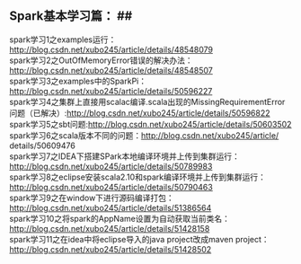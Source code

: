 ## Spark基本学习篇： ##
spark学习1之examples运行：http://blog.csdn.net/xubo245/article/details/48548079  
spark学习2之OutOfMemoryError错误的解决办法：http://blog.csdn.net/xubo245/article/details/48548507  
spark学习3之examples中的SparkPi：http://blog.csdn.net/xubo245/article/details/50596227  
spark学习4之集群上直接用scalac编译.scala出现的MissingRequirementError问题（已解决）:http://blog.csdn.net/xubo245/article/details/50596822   
spark学习5之sbt问题:http://blog.csdn.net/xubo245/article/details/50603502  
spark学习6之scala版本不同的问题：http://blog.csdn.net/xubo245/article/  details/50609476    
spark学习7之IDEA下搭建SPark本地编译环境并上传到集群运行：http://blog.csdn.net/xubo245/article/details/50789983    
spark学习8之eclipse安装scala2.10和spark编译环境并上传到集群运行：http://blog.csdn.net/xubo245/article/details/50790463  
spark学习9之在window下进行源码编译打包：http://blog.csdn.net/xubo245/article/details/51386564  
spark学习10之将spark的AppName设置为自动获取当前类名：http://blog.csdn.net/xubo245/article/details/51428158  
spark学习11之在idea中将eclipse导入的java project改成maven project：http://blog.csdn.net/xubo245/article/details/51428502   